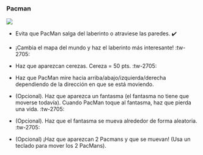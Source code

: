 ### Pacman
![](https://imgur.com/e8vo2rt)
- Evita que PacMan salga del laberinto o atraviese las paredes. :heavy_check_mark:

- ¡Cambia el mapa del mundo y haz el laberinto más interesante! :tw-2705:

- Haz que aparezcan cerezas. Cereza = 50 pts. :tw-2705:

- Haz que PacMan mire hacia arriba/abajo/izquierda/derecha dependiendo de la dirección en que se está moviendo.

- (Opcional). Haz que aparezca un fantasma (el fantasma no tiene que moverse todavía). Cuando PacMan toque al fantasma, haz que pierda una vida. :tw-2705:

- (Opcional). Haz que el fantasma se mueva alrededor de forma aleatoria. :tw-2705:

- (Opcional) ¡Haz que aparezcan 2 Pacmans y que se muevan! (Usa un teclado para mover los 2 PacMans).
